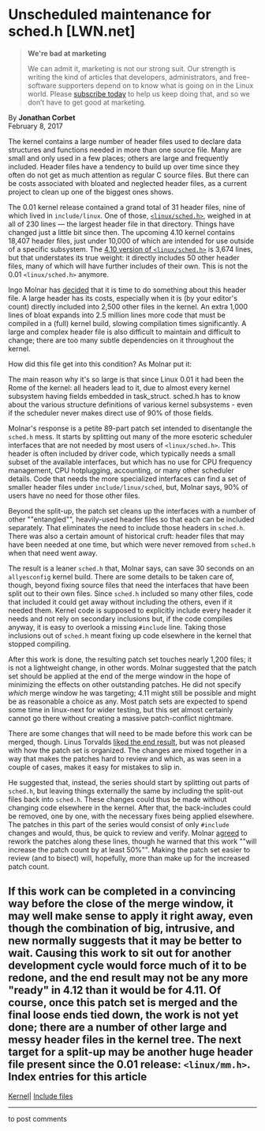 # Unscheduled maintenance for sched.h [LWN.net]

> **We're bad at marketing**
> 
> We can admit it, marketing is not our strong suit. Our strength is writing the kind of articles that developers, administrators, and free-software supporters depend on to know what is going on in the Linux world. Please [subscribe today](/Promo/nsn-bad/subscribe) to help us keep doing that, and so we don’t have to get good at marketing. 

By **Jonathan Corbet**  
February 8, 2017 

The kernel contains a large number of header files used to declare data structures and functions needed in more than one source file. Many are small and only used in a few places; others are large and frequently included. Header files have a tendency to build up over time since they often do not get as much attention as regular C source files. But there can be costs associated with bloated and neglected header files, as a current project to clean up one of the biggest ones shows. 

The 0.01 kernel release contained a grand total of 31 header files, nine of which lived in `include/linux`. One of those, [`<linux/sched.h>`](/Articles/713897/), weighed in at all of 230 lines — the largest header file in that directory. Things have changed just a little bit since then. The upcoming 4.10 kernel contains 18,407 header files, just under 10,000 of which are intended for use outside of a specific subsystem. The [4.10 version of `<linux/sched.h>`](/Articles/713896/) is 3,674 lines, but that understates its true weight: it directly includes 50 other header files, many of which will have further includes of their own. This is not the 0.01 `<linux/sched.h>` anymore. 

Ingo Molnar has [decided](/Articles/713712/) that it is time to do something about this header file. A large header has its costs, especially when it is (by your editor's count) directly included into 2,500 other files in the kernel. An extra 1,000 lines of bloat expands into 2.5 million lines more code that must be compiled in a (full) kernel build, slowing compilation times significantly. A large and complex header file is also difficult to maintain and difficult to change; there are too many subtle dependencies on it throughout the kernel. 

How did this file get into this condition? As Molnar put it: 

The main reason why it's so large is that since Linux 0.01 it had been the Rome of the kernel: all headers lead to it, due to almost every kernel subsystem having fields embedded in task_struct. sched.h has to know about the various structure definitions of various kernel subsystems - even if the scheduler never makes direct use of 90% of those fields. 

Molnar's response is a petite 89-part patch set intended to disentangle the `sched.h` mess. It starts by splitting out many of the more esoteric scheduler interfaces that are not needed by most users of `<linux/sched.h>`. This header is often included by driver code, which typically needs a small subset of the available interfaces, but which has no use for CPU frequency management, CPU hotplugging, accounting, or many other scheduler details. Code that needs the more specialized interfaces can find a set of smaller header files under `include/linux/sched`, but, Molnar says, 90% of users have no need for those other files. 

Beyond the split-up, the patch set cleans up the interfaces with a number of other ""entangled"", heavily-used header files so that each can be included separately. That eliminates the need to include those headers in `sched.h`. There was also a certain amount of historical cruft: header files that may have been needed at one time, but which were never removed from `sched.h` when that need went away. 

The result is a leaner `sched.h` that, Molnar says, can save 30 seconds on an `allyesconfig` kernel build. There are some details to be taken care of, though, beyond fixing source files that need the interfaces that have been split out to their own files. Since `sched.h` included so many other files, code that included it could get away without including the others, even if it needed them. Kernel code is supposed to explicitly include every header it needs and not rely on secondary inclusions but, if the code compiles anyway, it is easy to overlook a missing `#include` line. Taking those inclusions out of `sched.h` meant fixing up code elsewhere in the kernel that stopped compiling. 

After this work is done, the resulting patch set touches nearly 1,200 files; it is not a lightweight change, in other words. Molnar suggested that the patch set should be applied at the end of the merge window in the hope of minimizing the effects on other outstanding patches. He did not specify _which_ merge window he was targeting; 4.11 might still be possible and might be as reasonable a choice as any. Most patch sets are expected to spend some time in linux-next for wider testing, but this set almost certainly cannot go there without creating a massive patch-conflict nightmare. 

There are some changes that will need to be made before this work can be merged, though. Linus Torvalds [liked the end result](/Articles/713910/), but was not pleased with how the patch set is organized. The changes are mixed together in a way that makes the patches hard to review and which, as was seen in a couple of cases, makes it easy for mistakes to slip in. 

He suggested that, instead, the series should start by splitting out parts of `sched.h`, but leaving things externally the same by including the split-out files back into `sched.h`. These changes could thus be made without changing code elsewhere in the kernel. After that, the back-includes could be removed, one by one, with the necessary fixes being applied elsewhere. The patches in this part of the series would consist of only `#include` changes and would, thus, be quick to review and verify. Molnar [agreed](/Articles/713911/) to rework the patches along these lines, though he warned that this work ""will increase the patch count by at least 50%"". Making the patch set easier to review (and to bisect) will, hopefully, more than make up for the increased patch count. 

If this work can be completed in a convincing way before the close of the merge window, it may well make sense to apply it right away, even though the combination of big, intrusive, and new normally suggests that it may be better to wait. Causing this work to sit out for another development cycle would force much of it to be redone, and the end result may not be any more "ready" in 4.12 than it would be for 4.11. Of course, once this patch set is merged and the final loose ends tied down, the work is not yet done; there are a number of other large and messy header files in the kernel tree. The next target for a split-up may be another huge header file present since the 0.01 release: `<linux/mm.h>`.  
Index entries for this article  
---  
[Kernel](/Kernel/Index)| [Include files](/Kernel/Index#Include_files)  
  


* * *

to post comments 
